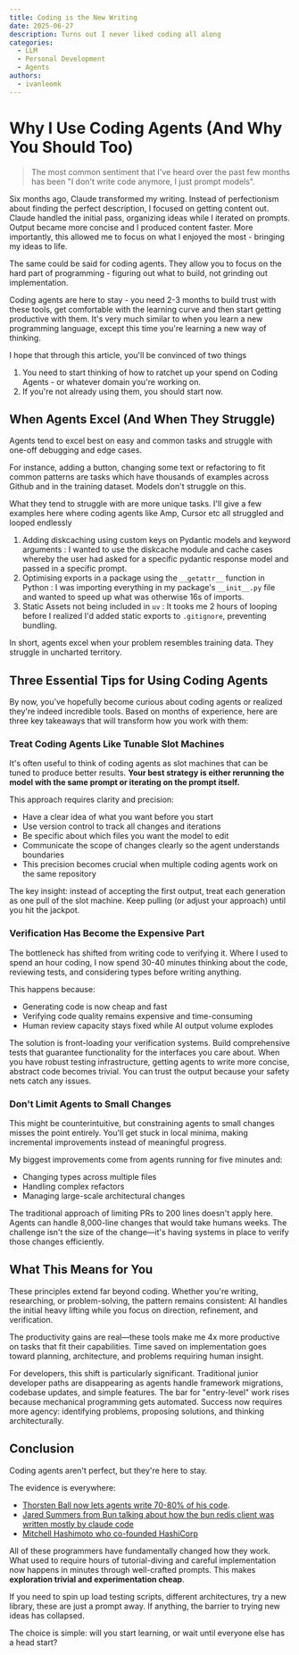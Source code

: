 ```yaml
---
title: Coding is the New Writing
date: 2025-06-27
description: Turns out I never liked coding all along
categories:
  - LLM
  - Personal Development
  - Agents
authors:
  - ivanleomk
---
```


# Why I Use Coding Agents (And Why You Should Too)

> The most common sentiment that I've heard over the past few months has been "I don't write code anymore, I just prompt models".

Six months ago, Claude transformed my writing. Instead of perfectionism about finding the perfect description, I focused on getting content out. Claude handled the initial pass, organizing ideas while I iterated on prompts. Output became more concise and I produced content faster. More importantly, this allowed me to focus on what I enjoyed the most - bringing my ideas to life.

The same could be said for coding agents. They allow you to focus on the hard part of programming - figuring out what to build, not grinding out implementation.

Coding agents are here to stay - you need 2-3 months to build trust with these tools, get comfortable with the learning curve and then start getting productive with them. It's very much similar to when you learn a new programming language, except this time you're learning a new way of thinking.

I hope that through this article, you'll be convinced of two things

1. You need to start thinking of how to ratchet up your spend on Coding Agents - or whatever domain you're working on.
2. If you're not already using them, you should start now.

## When Agents Excel (And When They Struggle)

Agents tend to excel best on easy and common tasks and struggle with one-off debugging and edge cases.

For instance, adding a button, changing some text or refactoring to fit common patterns are tasks which have thousands of examples across Github and in the training dataset. Models don't struggle on this.

What they tend to struggle with are more unique tasks. I'll give a few examples here where coding agents like Amp, Cursor etc all struggled and looped endlessly

1. Adding diskcaching using custom keys on Pydantic models and keyword arguments : I wanted to use the diskcache module and cache cases whereby the user had asked for a specific pydantic response model and passed in a specific prompt.
2. Optimising exports in a package using the `__getattr__` function in Python : I was importing everything in my package's `__init__.py` file and wanted to speed up what was otherwise 16s of imports.
3. Static Assets not being included in `uv` : It tooks me 2 hours of looping before I realized I'd added static exports to `.gitignore`, preventing bundling.

In short, agents excel when your problem resembles training data. They struggle in uncharted territory.

## Three Essential Tips for Using Coding Agents

By now, you've hopefully become curious about coding agents or realized they're indeed incredible tools. Based on months of experience, here are three key takeaways that will transform how you work with them:

### Treat Coding Agents Like Tunable Slot Machines

It's often useful to think of coding agents as slot machines that can be tuned to produce better results. **Your best strategy is either rerunning the model with the same prompt or iterating on the prompt itself.**

This approach requires clarity and precision:

- Have a clear idea of what you want before you start
- Use version control to track all changes and iterations
- Be specific about which files you want the model to edit
- Communicate the scope of changes clearly so the agent understands boundaries
- This precision becomes crucial when multiple coding agents work on the same repository

The key insight: instead of accepting the first output, treat each generation as one pull of the slot machine. Keep pulling (or adjust your approach) until you hit the jackpot.

### Verification Has Become the Expensive Part

The bottleneck has shifted from writing code to verifying it. Where I used to spend an hour coding, I now spend 30-40 minutes thinking about the code, reviewing tests, and considering types before writing anything.

This happens because:

- Generating code is now cheap and fast
- Verifying code quality remains expensive and time-consuming
- Human review capacity stays fixed while AI output volume explodes

The solution is front-loading your verification systems. Build comprehensive tests that guarantee functionality for the interfaces you care about. When you have robust testing infrastructure, getting agents to write more concise, abstract code becomes trivial. You can trust the output because your safety nets catch any issues.

### Don't Limit Agents to Small Changes

This might be counterintuitive, but constraining agents to small changes misses the point entirely. You'll get stuck in local minima, making incremental improvements instead of meaningful progress.

My biggest improvements come from agents running for five minutes and:

- Changing types across multiple files
- Handling complex refactors
- Managing large-scale architectural changes

The traditional approach of limiting PRs to 200 lines doesn't apply here. Agents can handle 8,000-line changes that would take humans weeks. The challenge isn't the size of the change—it's having systems in place to verify those changes efficiently.

## What This Means for You

These principles extend far beyond coding. Whether you're writing, researching, or problem-solving, the pattern remains consistent: AI handles the initial heavy lifting while you focus on direction, refinement, and verification.

The productivity gains are real—these tools make me 4x more productive on tasks that fit their capabilities. Time saved on implementation goes toward planning, architecture, and problems requiring human insight.

For developers, this shift is particularly significant. Traditional junior developer paths are disappearing as agents handle framework migrations, codebase updates, and simple features. The bar for "entry-level" work rises because mechanical programming gets automated. Success now requires more agency: identifying problems, proposing solutions, and thinking architecturally.

## Conclusion

Coding agents aren't perfect, but they're here to stay.

The evidence is everywhere:

- [Thorsten Ball now lets agents write 70-80% of his code]().
- [Jared Summers from Bun talking about how the bun redis client was written mostly by claude code](https://x.com/jarredsumner/status/1911277883810783744)
- [Mitchell Hashimoto who co-founded HashiCorp](https://x.com/zeddotdev/status/1935802037301649634)

All of these programmers have fundamentally changed how they work. What used to require hours of tutorial-diving and careful implementation now happens in minutes through well-crafted prompts. This makes **exploration trivial and experimentation cheap**.

If you need to spin up load testing scripts, different architectures, try a new library, these are just a prompt away. If anything, the barrier to trying new ideas has collapsed.

The choice is simple: will you start learning, or wait until everyone else has a head start?
